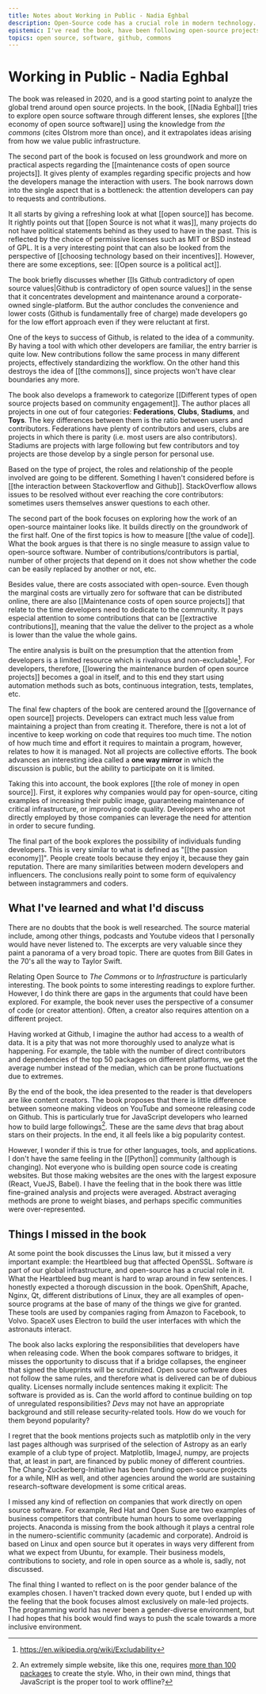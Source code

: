 ```yaml
---
title: Notes about Working in Public - Nadia Eghbal
description: Open-Source code has a crucial role in modern technology. Nadia Eghbal explores some of the modern concepts around this community, how it governs itself, and where it could be headed
epistemic: I've read the book, have been following open-source projects and the community for several years already. I don't have meta-knowledge in the same way the book does
topics: open source, software, github, commons
---
```

# Working in Public - Nadia Eghbal
The book was released in 2020, and is a good starting point to analyze the global trend around open source projects. In the book, [[Nadia Eghbal]] tries to explore open source software through different lenses, she explores [[the economy of open source software]] using the knowledge from *the commons* (cites Olstrom more than once), and it extrapolates ideas arising from how we value public infrastructure. 

The second part of the book is focused on less groundwork and more on practical aspects regarding the [[maintenance costs of open source projects]]. It gives plenty of examples regarding specific projects and how the developers manage the interaction with users. The book narrows down into the single aspect that is a bottleneck: the attention developers can pay to requests and contributions. 

It all starts by giving a refreshing look at what [[open source]] has become. It rightly points out that [[open Source is not what it was]], many projects do not have political statements behind as they used to have in the past. This is reflected by the choice of permissive licenses such as MIT or BSD instead of GPL. It is a very interesting point that can also be looked from the perspective of [[choosing technology based on their incentives]]. However, there are some exceptions, see: [[Open source is a political act]]. 

The book briefly discusses whether [[Is Github contradictory of open source values|Github is contradictory of open source values]] in the sense that it concentrates development and maintenance around a corporate-owned single-platform. But the author concludes the convenience and lower costs (Github is fundamentally free of charge) made developers go for the low effort approach even if they were reluctant at first. 

One of the keys to success of Github, is related to the idea of a community. By having a tool with which other developers are familiar, the entry barrier is quite low. New contributions follow the same process in many different projects, effectively standardizing the workflow. On the other hand this destroys the idea of [[the commons]], since projects won't have clear boundaries any more. 

The book also develops a framework to categorize [[Different types of open source projects based on community engagement]]. The author places all projects in one out of four categories: **Federations**, **Clubs**, **Stadiums**, and **Toys**. The key differences between them is the ratio between users and contributors. Federations have plenty of contributors and users, clubs are projects in which there is parity (i.e. most users are also contributors). Stadiums are projects with large following but few contributors and toy projects are those develop by a single person for personal use. 

Based on the type of project, the roles and relationship of the people involved are going to be different. Something I haven't considered before is [[the interaction between Stackoverflow and Github]]. StackOverflow allows issues to be resolved without ever reaching the core contributors: sometimes users themselves answer questions to each other. 

The second part of the book focuses on exploring how the work of an open-source maintainer looks like. It builds directly on the groundwork of the first half. One of the first topics is how to measure [[the value of code]]. What the book argues is that there is no single measure to assign value to open-source software. Number of contributions/contributors is partial, number of other projects that depend on it does not show whether the code can be easily replaced by another or not, etc. 

Besides value, there are costs associated with open-source. Even though the marginal costs are virtually zero for software that can be distributed online, there are also [[Maintenance costs of open source projects]] that relate to the time developers need to dedicate to the community. It pays especial attention to some contributions that can be [[extractive contributions]], meaning that the value the deliver to the project as a whole is lower than the value the whole gains. 

The entire analysis is built on the presumption that the attention from developers is a limited resource which is rivalrous and non-excludable[^2]. For developers, therefore, [[lowering the maintenance burden of open source projects]] becomes a goal in itself, and to this end they start using automation methods such as bots, continuous integration, tests, templates, etc. 

The final few chapters of the book are centered around the [[governance of open source]] projects. Developers can extract much less value from maintaining a project than from creating it. Therefore, there is not a lot of incentive to keep working on code that requires too much time. The notion of how much time and effort it requires to maintain a program, however, relates to how it is managed. Not all projects are collective efforts. The book advances an interesting idea called a **one way mirror** in which the discussion is public, but the ability to participate on it is limited. 

Taking this into account, the book explores [[the role of money in open source]]. First, it explores why companies would pay for open-source, citing examples of increasing their public image, guaranteeing maintenance of critical infrastructure, or improving code quality. Developers who are not directly employed by those companies can leverage the need for attention in order to secure funding. 

The final part of the book explores the possibility of individuals funding developers. This is very similar to what is defined as "[[the passion economy]]". People create tools because they enjoy it, because they gain reputation. There are many similarities between modern developers and influencers. The conclusions really point to some form of equivalency between instagrammers and coders. 

## What I've learned and what I'd discuss
There are no doubts that the book is well researched. The source material include, among other things, podcasts and Youtube videos that I personally would have never listened to. The excerpts are very valuable since they paint a panorama of a very broad topic. There are quotes from Bill Gates in the 70's all the way to Taylor Swift. 

Relating Open Source to *The Commons* or to *Infrastructure* is particularly interesting. The book points to some interesting readings to explore further. However, I do think there are gaps in the arguments that could have been explored. For example, the book never uses the perspective of a consumer of code (or creator attention). Often, a creator also requires attention on a different project.  

Having worked at Github, I imagine the author had access to a wealth of data. It is a pity that was not more thoroughly used to analyze what is happening. For example, the table with the number of direct contributors and dependencies of the top 50 packages on different platforms, we get the average number instead of the median, which can be prone fluctuations due to extremes. 

By the end of the book, the idea presented to the reader is that developers are like content creators. The book proposes that there is little difference between someone making videos on YouTube and someone releasing code on Github. This is particularly true for JavaScript developers who learned how to build large followings[^1]. These are the same *devs* that brag about stars on their projects. In the end, it all feels like a big popularity contest. 

However, I wonder if this is true for other languages, tools, and applications. I don't have the same feeling in the [[Python]] community (although is changing). Not everyone who is building open source code is creating websites. But those making websites are the ones with the largest exposure (React, VueJS, Babel). I have the feeling that in the book there was little fine-grained analysis and projects were averaged. Abstract averaging methods are prone to weight biases, and perhaps specific communities were over-represented. 

## Things I missed in the book
At some point the book discusses the Linus law, but it missed a very important example: the Heartbleed bug that affected OpenSSL. Software *is* part of our global infrastructure, and open-source has a crucial role in it. What the Heartbleed bug meant is hard to wrap around in few sentences. I honestly expected a thorough discussion in the book. OpenShift, Apache, Nginx, Qt, different distributions of Linux, they are all examples of open-source programs at the base of many of the things we give for granted. These tools are used by companies raging from Amazon to Facebook, to Volvo. SpaceX uses Electron to build the user interfaces with which the astronauts interact. 

The book also lacks exploring the responsibilities that developers have when releasing code. When the book compares software to bridges, it misses the opportunity to discuss that if a bridge collapses, the engineer that signed the blueprints will be scrutinized. Open source software does not follow the same rules, and therefore what is delivered can be of dubious quality. Licenses normally include sentences making it explicit: The software is provided as is. Can the world afford to continue building on top of unregulated responsibilities? *Devs* may not have an appropriate background and still release security-related tools. How do we vouch for them beyond popularity? 

I regret that the book mentions projects such as matplotlib only in the very last pages although was surprised of the selection of Astropy as an early example of a club type of project. Matplotlib, ImageJ, numpy, are projects that, at least in part, are financed by public money of different countries. The Chang-Zuckerberg-Initiative has been funding open-source projects for a while, NIH as well, and other agencies around the world are sustaining research-software development is some critical areas. 

I missed any kind of reflection on companies that work directly on open source software. For example, Red Hat and Open Suse are two examples of business competitors that contribute human hours to some overlapping projects. Anaconda is missing from the book although it plays a central role in the numero-scientific community (academic and corporate). Android is based on Linux and open source but it operates in ways very different from what we expect from Ubuntu, for example. Their business models, contributions to society, and role in open source as a whole is, sadly, not discussed. 

The final thing I wanted to reflect on is the poor gender balance of the examples chosen. I haven't tracked down every quote, but I ended up with the feeling that the book focuses almost exclusively on male-led projects. The programming world has never been a gender-diverse environment, but I had hopes that his book would find ways to push the scale towards a more inclusive environment. 

[^1]: An extremely simple website, like this one, requires [more than 100 packages](https://github.com/aquilesC/static_website_builder/blob/master/templates/package-lock.json) to create the style. Who, in their own mind, things that JavaScript is the proper tool to work offline?
[^2]: https://en.wikipedia.org/wiki/Excludability